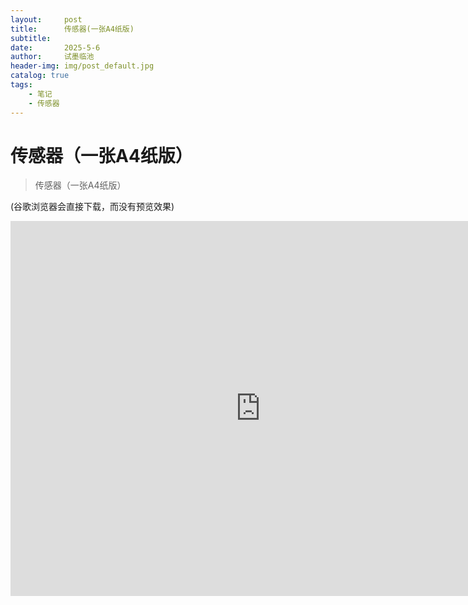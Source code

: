 ```yaml
---
layout:     post
title:      传感器(一张A4纸版)
subtitle:   
date:       2025-5-6
author:     试墨临池
header-img: img/post_default.jpg
catalog: true
tags:
    - 笔记
    - 传感器
---
```


# 传感器（一张A4纸版）

> 传感器（一张A4纸版）

(谷歌浏览器会直接下载，而没有预览效果)

<embed src="https://raw.githubusercontent.com/shimolinchi/shimolinchi.github.io/master/pdf/传感器.pdf" width="800" height="600" type="application/pdf">